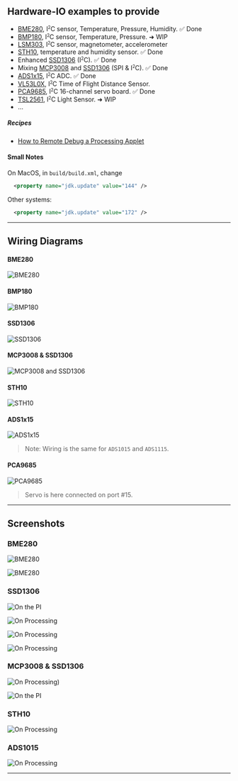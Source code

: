 ## Hardware-IO examples to provide

- [BME280](https://www.adafruit.com/product/2652), I<small><sup>2</sup></small>C sensor, Temperature, Pressure, Humidity. &#9989; Done
- [BMP180](https://www.adafruit.com/product/1603), I<small><sup>2</sup></small>C sensor, Temperature, Pressure.  &#10140; WIP
- [LSM303](https://www.adafruit.com/product/1120), I<small><sup>2</sup></small>C sensor, magnetometer, accelerometer
- [STH10](https://www.adafruit.com/product/1298), temperature and humidity sensor. &#9989; Done
- Enhanced [SSD1306](https://www.adafruit.com/product/3527) (I<small><sup>2</sup></small>C). &#9989; Done
- Mixing [MCP3008](https://www.adafruit.com/product/856) and [SSD1306](https://www.adafruit.com/product/3527) (SPI & I<small><sup>2</sup></small>C). &#9989; Done
- [ADS1x15](https://www.adafruit.com/product/1083), I<small><sup>2</sup></small>C ADC. &#9989; Done
- [VL53L0X](https://www.adafruit.com/product/3317), I<small><sup>2</sup></small>C Time of Flight Distance Sensor.
- [PCA9685](https://www.adafruit.com/product/815), I<small><sup>2</sup></small>C 16-channel servo board. &#9989; Done
- [TSL2561](https://www.adafruit.com/product/439), I<small><sup>2</sup></small>C Light Sensor.  &#10140; WIP
- ...

##### Recipes
- [How to Remote Debug a Processing Applet](./remote.debug/RemoteDebug.md)

#### Small Notes
On MacOS, in `build/build.xml`, change
```xml
  <property name="jdk.update" value="144" />
```
Other systems:
```xml
  <property name="jdk.update" value="172" />
```

---

## Wiring Diagrams
#### BME280
![BME280](./I2CBME280/setup.png)

#### BMP180
![BMP180](./I2CBMP180/setup.png)

#### SSD1306
![SSD1306](../SampleApps/I2CSSD1306/RPi.SSD1306_bb.png)

#### MCP3008 & SSD1306
![MCP3008 and SSD1306](../SampleApps/I2CandSPI/RPi.SSD1306.MCP3008_bb.png)

#### STH10
![STH10](./GPIOSTH10/setup.png)

#### ADS1x15
![ADS1x15](./I2CADS1x15/setup.png)

> Note: Wiring is the same for `ADS1015` and `ADS1115`.

#### PCA9685
![PCA9685](./I2CPCA9685/setup.png)

> Servo is here connected on port #15.
---

## Screenshots
### BME280
![BME280](../SampleApps/I2CBME280/rpi.snapshot.png)

![BME280](../SampleApps/I2CBME280_UI/analog.png)

### SSD1306
![On the PI](../SampleApps/I2CSSD1306/rpi.ssd1306.jpg)

![On Processing](../SampleApps/I2CSSD1306/screenshot.01.png)

![On Processing](../SampleApps/I2CSSD1306/screenshot.02.png)

![On Processing](../SampleApps/I2CSSD1306/screenshot.03.png)

### MCP3008 & SSD1306
![On Processing](../SampleApps/I2CandSPI/RPi.desktop.I2C.SPI.png))

![On the PI](../SampleApps/I2CandSPI/Rpi.SPI.I2C.jpg)

### STH10
![On Processing](../SampleApps/GPIOSTH10/sth10.at.work.png)

### ADS1015
![On Processing](../SampleApps/I2CADS1x15/Potentiometer.png)


---
